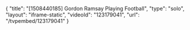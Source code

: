 {
    "title": "[1508440185] Gordon Ramsay Playing Football",
    "type": "solo",
    "layout": "iframe-static",
    "videoId": "123179041",
    "url": "\/tvpembed\/123179041"
}